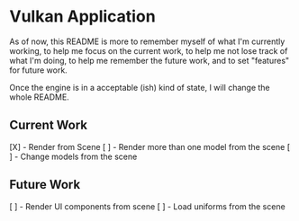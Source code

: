 # Vulkan Application

As of now, this README is more to remember myself of what I'm currently working, to help me focus on the current work, 
to help me not lose track of what I'm doing, to help me remember the future work, and to set "features" for future work.

Once the engine is in a acceptable (ish) kind of state, I will change the whole README.

## Current Work

[X] - Render from Scene
[ ] - Render more than one model from the scene
[ ] - Change models from the scene

## Future Work

[ ] - Render UI components from scene
[ ] - Load uniforms from the scene
